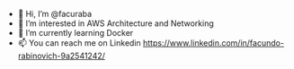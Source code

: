 - 👋 Hi, I’m @facuraba
- 👀 I’m interested in AWS Architecture and Networking
- 🌱 I’m currently learning Docker
- 📫 You can reach me on Linkedin https://www.linkedin.com/in/facundo-rabinovich-9a2541242/
<!---
facuraba/facuraba is a ✨ special ✨ repository because its `README.md` (this file) appears on your GitHub profile.
You can click the Preview link to take a look at your changes.
--->
